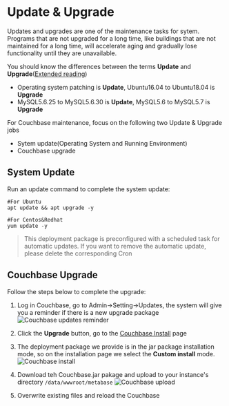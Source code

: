 # Update & Upgrade

Updates and upgrades are one of the maintenance tasks for sytem. Programs that are not upgraded for a long time, like buildings that are not maintained for a long time, will accelerate aging and gradually lose functionality until they are unavailable.

You should know the differences between the terms **Update** and **Upgrade**([Extended reading](https://support.websoft9.com/docs/faq/tech-upgrade.html#update-vs-upgrade))
- Operating system patching is **Update**, Ubuntu16.04 to Ubuntu18.04 is **Upgrade**
- MySQL5.6.25 to MySQL5.6.30 is **Update**, MySQL5.6 to MySQL5.7 is **Upgrade**

For Couchbase maintenance, focus on the following two Update & Upgrade jobs

- Sytem update(Operating System and Running Environment) 
- Couchbase upgrade 

## System Update

Run an update command to complete the system update:

``` shell
#For Ubuntu
apt update && apt upgrade -y

#For Centos&Redhat
yum update -y
```
> This deployment package is preconfigured with a scheduled task for automatic updates. If you want to remove the automatic update, please delete the corresponding Cron

## Couchbase Upgrade

Follow the steps below to complete the upgrade:

1. Log in Couchbase, go to Admin->Setting->Updates, the system will give you a reminder if there is a new upgrade package
![Couchbase updates reminder](https://libs.websoft9.com/Websoft9/DocsPicture/en/metabase/metabase-updatereminder-websoft9.png)

2. Click the **Upgrade** button, go to the [Couchbase Install](https://metabase.com/start/) page

3. The deployment package we provide is in the jar package installation mode, so on the installation page we select the **Custom install** mode.
![Couchbase install](https://libs.websoft9.com/Websoft9/DocsPicture/zh/metabase/metabase-updatedl-websoft9.png)

3. Download teh Couchbase.jar pakage and upload to your instance's directory `/data/wwwroot/metabase`
![Couchbase upload](https://libs.websoft9.com/Websoft9/DocsPicture/zh/metabase/metabase-updatereplace-websoft9.png)

4. Overwrite existing files and reload the Couchbase